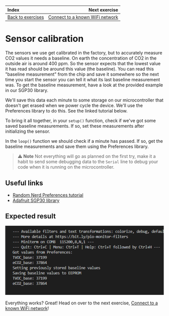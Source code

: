 | Index                                      |                                      Next exercise |
| :----------------------------------------- | -------------------------------------------------: |
| [Back to exercises](../index.md#exercises) | [Connect to a known WiFi network](connect-wifi.md) |

# Sensor calibration

The sensors we use get calibrated in the factory, but to accurately measure CO2 values it needs a baseline. On earth the concentration of CO2 in the outside air is around 400 ppm. So the sensor expects that the lowest value it has read should be around this value (the baseline). You can read this "baseline measurement" from the chip and save it somewhere so the next time you start the sensor you can tell it what its last baseline measurement was. To get the baseline measurement, have a look at the provided example in our SGP30 library.

We'll save this data each minute to some storage on our microcontroller that doesn't get erased when we power cycle the device. We'll use the Preferences library to do this. See the linked tutorial below.

To bring it all together, in your `setup()` function, check if we've got some saved baseline measurements. If so, set these measurements after initializing the sensor.

In the `loop()` function we should check if a minute has passed. If so, get the baseline measurements and save them using the Preferences library.

> **⚠ Note** Not everything will go as planned on the first try, make it a habit to send some debugging data to the `Serial` line to debug your code when it is running on the microcontroller.

## Useful links

- [Random Nerd Preferences tutorial](https://randomnerdtutorials.com/esp32-save-data-permanently-preferences/)
- [Adafruit SGP30 library](https://github.com/adafruit/Adafruit_SGP30)

## Expected result

![Result](/assets/calibration-result.png "Result")

Everything works? Great! Head on over to the next exercise, [Connect to a known WiFi network](connect-wifi.md)!
